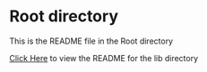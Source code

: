 # Root directory

This is the README file in the Root directory

[Click Here](https://github.com/Bodacious/GitHubReadTest/tree/master/lib) to view the README for the lib directory